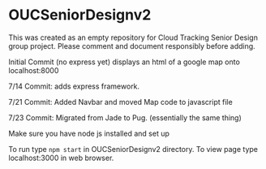 # OUCSeniorDesignv2
This was created as an empty repository for Cloud Tracking Senior Design group project.  Please comment and document responsibly before adding.

Initial Commit (no express yet) displays an html of a google map onto localhost:8000

7/14 Commit: adds express framework.

7/21 Commit: Added Navbar and moved Map code to javascript file

7/23 Commit: Migrated from Jade to Pug. (essentially the same thing)

Make sure you have node js installed and set up

To run type `npm start` in OUCSeniorDesignv2 directory. To view page type localhost:3000 in web browser.
